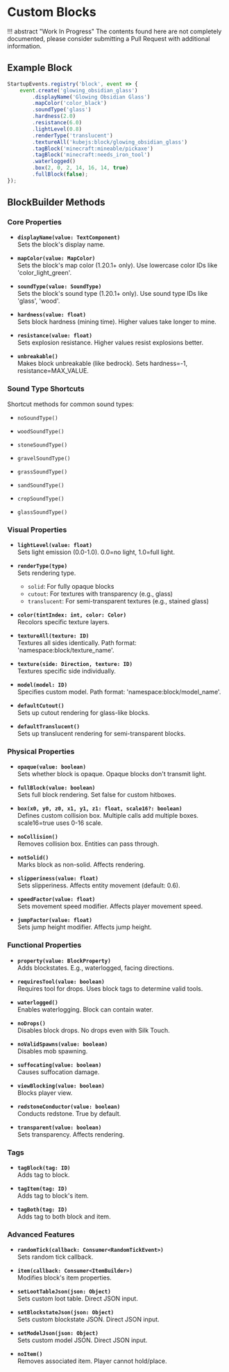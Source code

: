 
# Custom Blocks

!!! abstract "Work In Progress"
    The contents found here are not completely documented, please consider submitting a Pull Request with additional information.

## Example Block
```javascript
StartupEvents.registry('block', event => {
    event.create('glowing_obsidian_glass')
        .displayName('Glowing Obsidian Glass')
        .mapColor('color_black')
        .soundType('glass')
        .hardness(2.0)
        .resistance(6.0)
        .lightLevel(0.8)
        .renderType('translucent')
        .textureAll('kubejs:block/glowing_obsidian_glass')
        .tagBlock('minecraft:mineable/pickaxe')
        .tagBlock('minecraft:needs_iron_tool')
        .waterlogged()
        .box(2, 0, 2, 14, 16, 14, true)
        .fullBlock(false);
});
```

## BlockBuilder Methods
### Core Properties

- **`displayName(value: TextComponent)`**  
  Sets the block's display name.

- **`mapColor(value: MapColor)`**  
  Sets the block's map color (1.20.1+ only). Use lowercase color IDs like 'color_light_green'.

- **`soundType(value: SoundType)`**  
  Sets the block's sound type (1.20.1+ only). Use sound type IDs like 'glass', 'wood'.

- **`hardness(value: float)`**  
  Sets block hardness (mining time). Higher values take longer to mine.

- **`resistance(value: float)`**  
  Sets explosion resistance. Higher values resist explosions better.

- **`unbreakable()`**  
  Makes block unbreakable (like bedrock). Sets hardness=-1, resistance=MAX_VALUE.

### Sound Type Shortcuts

Shortcut methods for common sound types:

- `noSoundType()`

- `woodSoundType()`

- `stoneSoundType()`

- `gravelSoundType()`

- `grassSoundType()`

- `sandSoundType()`

- `cropSoundType()`

- `glassSoundType()`

### Visual Properties

- **`lightLevel(value: float)`**  
  Sets light emission (0.0-1.0). 0.0=no light, 1.0=full light.

- **`renderType(type)`**  
  Sets rendering type.
	- `solid`: For fully opaque blocks
    - `cutout`: For textures with transparency (e.g., glass)
    - `translucent`: For semi-transparent textures (e.g., stained glass)

- **`color(tintIndex: int, color: Color)`**  
  Recolors specific texture layers.

- **`textureAll(texture: ID)`**  
  Textures all sides identically. Path format: 'namespace:block/texture_name'.

- **`texture(side: Direction, texture: ID)`**  
  Textures specific side individually.

- **`model(model: ID)`**  
  Specifies custom model. Path format: 'namespace:block/model_name'.

- **`defaultCutout()`**  
  Sets up cutout rendering for glass-like blocks.

- **`defaultTranslucent()`**  
  Sets up translucent rendering for semi-transparent blocks.

### Physical Properties

- **`opaque(value: boolean)`**  
  Sets whether block is opaque. Opaque blocks don't transmit light.

- **`fullBlock(value: boolean)`**  
  Sets full block rendering. Set false for custom hitboxes.

- **`box(x0, y0, z0, x1, y1, z1: float, scale16?: boolean)`**  
  Defines custom collision box. Multiple calls add multiple boxes. scale16=true uses 0-16 scale.

- **`noCollision()`**  
  Removes collision box. Entities can pass through.

- **`notSolid()`**  
  Marks block as non-solid. Affects rendering.

- **`slipperiness(value: float)`**  
  Sets slipperiness. Affects entity movement (default: 0.6).

- **`speedFactor(value: float)`**  
  Sets movement speed modifier. Affects player movement speed.

- **`jumpFactor(value: float)`**  
  Sets jump height modifier. Affects jump height.

### Functional Properties

- **`property(value: BlockProperty)`**  
  Adds blockstates. E.g., waterlogged, facing directions.

- **`requiresTool(value: boolean)`**  
  Requires tool for drops. Uses block tags to determine valid tools.

- **`waterlogged()`**  
  Enables waterlogging. Block can contain water.

- **`noDrops()`**  
  Disables block drops. No drops even with Silk Touch.

- **`noValidSpawns(value: boolean)`**  
  Disables mob spawning.

- **`suffocating(value: boolean)`**  
  Causes suffocation damage.

- **`viewBlocking(value: boolean)`**  
  Blocks player view.

- **`redstoneConductor(value: boolean)`**  
  Conducts redstone. True by default.

- **`transparent(value: boolean)`**  
  Sets transparency. Affects rendering.

### Tags

- **`tagBlock(tag: ID)`**  
  Adds tag to block.

- **`tagItem(tag: ID)`**  
  Adds tag to block's item.

- **`tagBoth(tag: ID)`**  
  Adds tag to both block and item.

### Advanced Features

- **`randomTick(callback: Consumer<RandomTickEvent>)`**  
  Sets random tick callback.

- **`item(callback: Consumer<ItemBuilder>)`**  
  Modifies block's item properties.

- **`setLootTableJson(json: Object)`**  
  Sets custom loot table. Direct JSON input.

- **`setBlockstateJson(json: Object)`**  
  Sets custom blockstate JSON. Direct JSON input.

- **`setModelJson(json: Object)`**  
  Sets custom model JSON. Direct JSON input.

- **`noItem()`**  
  Removes associated item. Player cannot hold/place.
